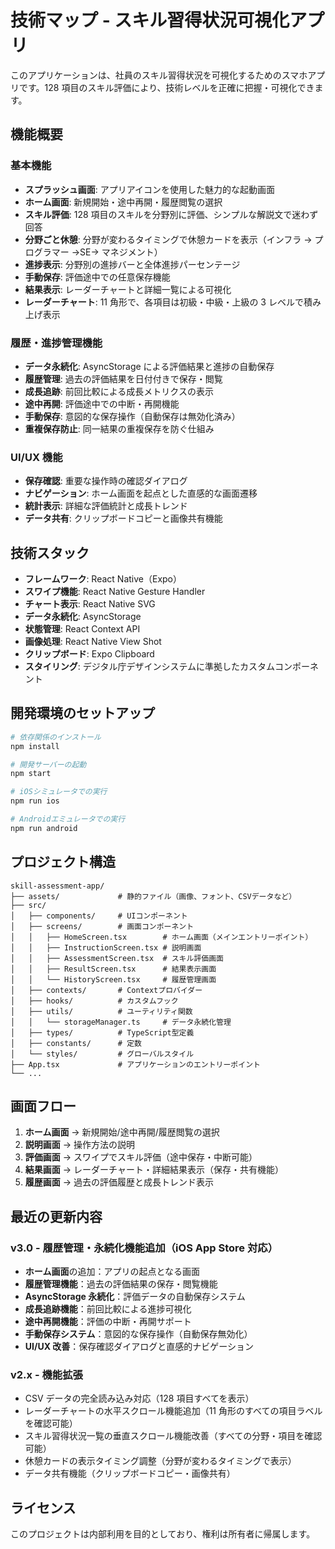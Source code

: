 # 技術マップ - スキル習得状況可視化アプリ

このアプリケーションは、社員のスキル習得状況を可視化するためのスマホアプリです。128 項目のスキル評価により、技術レベルを正確に把握・可視化できます。

## 機能概要

### 基本機能

- **スプラッシュ画面**: アプリアイコンを使用した魅力的な起動画面
- **ホーム画面**: 新規開始・途中再開・履歴閲覧の選択
- **スキル評価**: 128 項目のスキルを分野別に評価、シンプルな解説文で迷わず回答
- **分野ごと休憩**: 分野が変わるタイミングで休憩カードを表示（インフラ → プログラマー →SE→ マネジメント）
- **進捗表示**: 分野別の進捗バーと全体進捗パーセンテージ
- **手動保存**: 評価途中での任意保存機能
- **結果表示**: レーダーチャートと詳細一覧による可視化
- **レーダーチャート**: 11 角形で、各項目は初級・中級・上級の 3 レベルで積み上げ表示

### 履歴・進捗管理機能

- **データ永続化**: AsyncStorage による評価結果と進捗の自動保存
- **履歴管理**: 過去の評価結果を日付付きで保存・閲覧
- **成長追跡**: 前回比較による成長メトリクスの表示
- **途中再開**: 評価途中での中断・再開機能
- **手動保存**: 意図的な保存操作（自動保存は無効化済み）
- **重複保存防止**: 同一結果の重複保存を防ぐ仕組み

### UI/UX 機能

- **保存確認**: 重要な操作時の確認ダイアログ
- **ナビゲーション**: ホーム画面を起点とした直感的な画面遷移
- **統計表示**: 詳細な評価統計と成長トレンド
- **データ共有**: クリップボードコピーと画像共有機能

## 技術スタック

- **フレームワーク**: React Native（Expo）
- **スワイプ機能**: React Native Gesture Handler
- **チャート表示**: React Native SVG
- **データ永続化**: AsyncStorage
- **状態管理**: React Context API
- **画像処理**: React Native View Shot
- **クリップボード**: Expo Clipboard
- **スタイリング**: デジタル庁デザインシステムに準拠したカスタムコンポーネント

## 開発環境のセットアップ

```bash
# 依存関係のインストール
npm install

# 開発サーバーの起動
npm start

# iOSシミュレータでの実行
npm run ios

# Androidエミュレータでの実行
npm run android
```

## プロジェクト構造

```
skill-assessment-app/
├── assets/             # 静的ファイル（画像、フォント、CSVデータなど）
├── src/
│   ├── components/     # UIコンポーネント
│   ├── screens/        # 画面コンポーネント
│   │   ├── HomeScreen.tsx        # ホーム画面（メインエントリーポイント）
│   │   ├── InstructionScreen.tsx # 説明画面
│   │   ├── AssessmentScreen.tsx  # スキル評価画面
│   │   ├── ResultScreen.tsx      # 結果表示画面
│   │   └── HistoryScreen.tsx     # 履歴管理画面
│   ├── contexts/       # Contextプロバイダー
│   ├── hooks/          # カスタムフック
│   ├── utils/          # ユーティリティ関数
│   │   └── storageManager.ts     # データ永続化管理
│   ├── types/          # TypeScript型定義
│   ├── constants/      # 定数
│   └── styles/         # グローバルスタイル
├── App.tsx             # アプリケーションのエントリーポイント
└── ...
```

## 画面フロー

1. **ホーム画面** → 新規開始/途中再開/履歴閲覧の選択
2. **説明画面** → 操作方法の説明
3. **評価画面** → スワイプでスキル評価（途中保存・中断可能）
4. **結果画面** → レーダーチャート・詳細結果表示（保存・共有機能）
5. **履歴画面** → 過去の評価履歴と成長トレンド表示

## 最近の更新内容

### v3.0 - 履歴管理・永続化機能追加（iOS App Store 対応）

- **ホーム画面**の追加：アプリの起点となる画面
- **履歴管理機能**：過去の評価結果の保存・閲覧機能
- **AsyncStorage 永続化**：評価データの自動保存システム
- **成長追跡機能**：前回比較による進捗可視化
- **途中再開機能**：評価の中断・再開サポート
- **手動保存システム**：意図的な保存操作（自動保存無効化）
- **UI/UX 改善**：保存確認ダイアログと直感的ナビゲーション

### v2.x - 機能拡張

- CSV データの完全読み込み対応（128 項目すべてを表示）
- レーダーチャートの水平スクロール機能追加（11 角形のすべての項目ラベルを確認可能）
- スキル習得状況一覧の垂直スクロール機能改善（すべての分野・項目を確認可能）
- 休憩カードの表示タイミング調整（分野が変わるタイミングで表示）
- データ共有機能（クリップボードコピー・画像共有）

## ライセンス

このプロジェクトは内部利用を目的としており、権利は所有者に帰属します。
